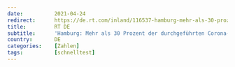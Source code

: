 ```yaml
---
date:          2021-04-24
redirect:      https://de.rt.com/inland/116537-hamburg-mehr-als-30-prozent-der-corona-tests-sind-falsch-positiv/
title:         RT DE
subtitle:      'Hamburg: Mehr als 30 Prozent der durchgeführten Corona-Tests sind falsch positiv'
country:       DE
categories:    [Zahlen]
tags:          [schnelltest]
---
```

